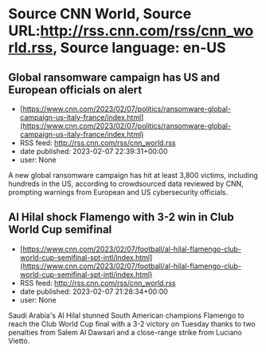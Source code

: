# Source CNN World, Source URL:http://rss.cnn.com/rss/cnn_world.rss, Source language: en-US

## Global ransomware campaign has US and European officials on alert
 - [https://www.cnn.com/2023/02/07/politics/ransomware-global-campaign-us-italy-france/index.html](https://www.cnn.com/2023/02/07/politics/ransomware-global-campaign-us-italy-france/index.html)
 - RSS feed: http://rss.cnn.com/rss/cnn_world.rss
 - date published: 2023-02-07 22:39:31+00:00
 - user: None

A new global ransomware campaign has hit at least 3,800 victims, including hundreds in the US, according to crowdsourced data reviewed by CNN, prompting warnings from European and US cybersecurity officials.

## Al Hilal shock Flamengo with 3-2 win in Club World Cup semifinal
 - [https://www.cnn.com/2023/02/07/football/al-hilal-flamengo-club-world-cup-semifinal-spt-intl/index.html](https://www.cnn.com/2023/02/07/football/al-hilal-flamengo-club-world-cup-semifinal-spt-intl/index.html)
 - RSS feed: http://rss.cnn.com/rss/cnn_world.rss
 - date published: 2023-02-07 21:28:34+00:00
 - user: None

Saudi Arabia's Al Hilal stunned South American champions Flamengo to reach the Club World Cup final with a 3-2 victory on Tuesday thanks to two penalties from Salem Al Dawsari and a close-range strike from Luciano Vietto.

